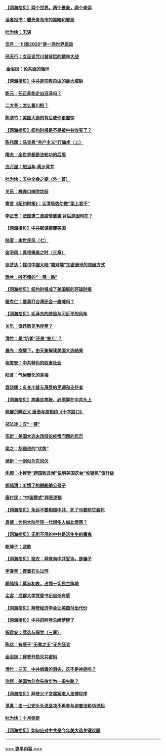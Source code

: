#### [【网海拾贝】两个世界，两个景象，两个命运](../pages/nsc993/n12521419.md?t=11041051) 
#### [读者投书：曝光青岛市的黑暗和邪恶](../pages/nsc993/n12520988.md?t=11041051) 
#### [吐为快：无语](../pages/nsc993/n12518588.md?t=11041051) 
#### [佳月：“川普2020”是一场世界运动](../pages/nsc993/n12518581.md?t=11041051) 
#### [邢天行：女巫诅咒川普背后的精神大战](../pages/nsc993/n12517257.md?t=11041051) 
#### [ 金浴凤：论共匪的循环](../pages/nsc993/n12517133.md?t=11041051) 
#### [【网海拾贝】中共是宗教自由的最大威胁](../pages/nsc993/n12516879.md?t=11041051) 
#### [乾元：任正非能走出沼泽吗？](../pages/nsc993/n12515831.md?t=11041051) 
#### [二大爷：怎么看川粉？](../pages/nsc993/n12515820.md?t=11041051) 
#### [陈清竹：美国大选的背后使你更震惊](../pages/nsc993/n12515589.md?t=11041051) 
#### [【网海拾贝】纽约时报是不是被中共收买了？](../pages/nsc993/n12515122.md?t=11041051) 
#### [陈伟霆：马克思“共产主义”行骗术（上）](../pages/nsc993/n12510217.md?t=11041051) 
#### [隋志：全世界都是法轮功的后盾](../pages/nsc993/n12510636.md?t=11041051) 
#### [连万里：想当年‧离乡背井](../pages/nsc993/n12510623.md?t=11041051) 
#### [吐为快：五中全会之妄（外一首）](../pages/nsc993/n12510470.md?t=11041051) 
#### [关乐：裸奔口哨吹坟前](../pages/nsc993/n12510403.md?t=11041051) 
#### [寄言《纽约时报》：认清局势勿做“梁上君子”](../pages/nsc993/n12510042.md?t=11041051) 
#### [李正宽：法国遭二波疫情重袭 背后原因何在？](../pages/nsc993/n12509971.md?t=11041051) 
#### [【网海拾贝】中共密谋颠覆美国](../pages/nsc993/n12509816.md?t=11041051) 
#### [陆客：末世民风（七）](../pages/nsc993/n12507822.md?t=11041051) 
#### [金浴凤：真相揭盖之时（三章）](../pages/nsc993/n12507804.md?t=11041051) 
#### [徐芝达：探讨中国大陆“端对端”加密通讯的突破方式](../pages/nsc993/n12507682.md?t=11041051) 
#### [玲兰：听不懂的“一带一路”](../pages/nsc993/n12507669.md?t=11041051) 
#### [【网海拾贝】纽约时报成了美国版的环球时报](../pages/nsc993/n12507053.md?t=11041051) 
#### [骆克仁：要真打台湾还会一直喊吗？](../pages/nsc993/n12506843.md?t=11041051) 
#### [【网海拾贝】毛泽东的肿脸与习近平的风车](../pages/nsc993/n12504537.md?t=11041051) 
#### [关乐：谁还愿见毛岸英？](../pages/nsc993/n12503866.md?t=11041051) 
#### [清竹：是“坑爹”还是“害儿”？](../pages/nsc993/n12503034.md?t=11041051) 
#### [晨光：疫情下，由天象解读美国大选结果](../pages/nsc993/n12502536.md?t=11041051) 
#### [祝君安：中共特色的奴隶社会](../pages/nsc993/n12501529.md?t=11041051) 
#### [陆言：气候暖化的真相](../pages/nsc993/n12501183.md?t=11041051) 
#### [袁晓辉：有关川普与拜登的民调和支持者](../pages/nsc993/n12500433.md?t=11041051) 
#### [【网海拾贝】病毒这笔账，必须算在中共头上](../pages/nsc993/n12500320.md?t=11041051) 
#### [唤醒沉睡正义 唐浩与您相约《十字路口》](../pages/nsc993/n12497980.md?t=11041051) 
#### [郑法途：叹“一尊”](../pages/nsc993/n12498837.md?t=11041051) 
#### [伍新：美国大选末场辩论疫情问题的启示](../pages/nsc993/n12498829.md?t=11041051) 
#### [梁之：胡锡进的“优势”](../pages/nsc993/n12498780.md?t=11041051) 
#### [吴新：一剑似为东风欠](../pages/nsc993/n12498772.md?t=11041051) 
#### [朱颜：小拜登“跨国败丑闻”说明美国这台“收银机”该升级](../pages/nsc993/n12498731.md?t=11041051) 
#### [郑纯清：听惯了的贼船艄公号子](../pages/nsc993/n12498721.md?t=11041051) 
#### [唐付民：“中国模式”罪恶逻辑](../pages/nsc993/n12498310.md?t=11041051) 
#### [【网海拾贝】永远不要相信中共，死了也要防它装死](../pages/nsc993/n12498162.md?t=11041051) 
#### [袁斌：为何大陆年轻一代很多人如此堕落？](../pages/nsc993/n12495696.md?t=11041051) 
#### [【网海拾贝】无所不用的中共是活生生的魔鬼](../pages/nsc993/n12495621.md?t=11041051) 
#### [乾坤子：武歌](../pages/nsc993/n12493391.md?t=11041051) 
#### [【网海拾贝】班农：拜登向中共妥协，是骗子](../pages/nsc993/n12492877.md?t=11041051) 
#### [李春草：摸着石头过河](../pages/nsc993/n12491121.md?t=11041051) 
#### [颜纯钩：莫忘初衷，占领一切民主阵地](../pages/nsc993/n12490965.md?t=11041051) 
#### [尘客：成都大学党委书记自杀有感](../pages/nsc993/n12490950.md?t=11041051) 
#### [【网海拾贝】拜登经济学会让美国付出代价](../pages/nsc993/n12489662.md?t=11041051) 
#### [【网海拾贝】中共的拜登总统梦碎了](../pages/nsc993/n12487896.md?t=11041051) 
#### [祝君安：竞选与保党（三章）](../pages/nsc993/n12487258.md?t=11041051) 
#### [陈达：有感于“无冕之王”无免狂妄](../pages/nsc993/n12485133.md?t=11041051) 
#### [金浴凤：拜登开启灭共密码](../pages/nsc993/n12485125.md?t=11041051) 
#### [清竹：三天，中共病毒的消失，这不是神迹吗？](../pages/nsc993/n12485027.md?t=11041051) 
#### [浩然：美国为何会先放华为一条生路？](../pages/nsc993/n12484997.md?t=11041051) 
#### [【网海拾贝】拜登父子贪腐案进入法律程序](../pages/nsc993/n12484957.md?t=11041051) 
#### [觅真：由一公安头头说坚决不再参与迫害法轮功说起](../pages/nsc993/n12484212.md?t=11041051) 
#### [吐为快：十月惊奇](../pages/nsc993/n12484172.md?t=11041051) 
#### [【网海拾贝】如何应对中共是今年美大选关键议题](../pages/nsc993/n12483755.md?t=11041051) 

----
#### [ >>> 更早内容 <<< ](../indexes/nsc993-earlier.md)
